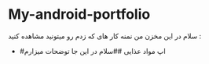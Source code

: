 # My-android-portfolio
سلام 
در این مخزن من نمنه کار های که زدم رو میتونید مشاهده کنید :

* #اپ مواد عذایی
##سلام در این جا توضحات میزارم
